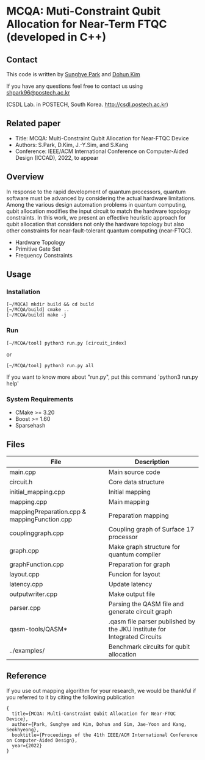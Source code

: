 # MCQA: Muti-Constraint Qubit Allocation for Near-Term FTQC (developed in C++)

## Contact
This code is written by [Sunghye Park](shpark96@postech.ac.kr) and [Dohun Kim](dohunkim@postech.ac.kr)

If you have any questions feel free to contact us using shpark96@postech.ac.kr

(CSDL Lab. in POSTECH, South Korea. http://csdl.postech.ac.kr)

## Related paper
- Title: MCQA: Multi-Constraint Qubit Allocation for Near-FTQC Device
- Authors: S.Park, D.Kim, J.-Y.Sim, and S.Kang
- Conference: IEEE/ACM International Conference on Computer-Aided Design (ICCAD), 2022, to appear

## Overview
In response to the rapid development of quantum processors, quantum software must be advanced by considering the actual hardware limitations. 
Among the various design automation problems in quantum computing, qubit allocation modifies the input circuit to match the hardware topology constraints.
In this work, we present an effective heuristic approach for qubit allocation that considers not only the hardware topology but also other constraints for near-fault-tolerant quantum computing (near-FTQC).
* Hardware Topology
* Primitive Gate Set
* Frequency Constraints

## Usage

### Installation
```
[~/MQCA] mkdir build && cd build
[~/MCQA/build] cmake ..
[~/MCQA/build] make -j
```

### Run
```
[~/MCQA/tool] python3 run.py [circuit_index]
```
or
```
[~/MCQA/tool] python3 run.py all
```


If you want to know more about "run.py", put this command `python3 run.py help'

### System Requirements

* CMake >= 3.20
* Boost >= 1.60
* Sparsehash

## Files
| File      | Description |
| ----------- | ----------- |
| main.cpp      | Main source code |
| circuit.h   | Core data structure |
| initial_mapping.cpp   | Initial mapping |
| mapping.cpp   | Main mapping |
| mappingPreparation.cpp & mappingFunction.cpp  | Preparation mapping |
| couplinggraph.cpp  | Coupling graph of Surface 17 processor |
| graph.cpp   | Make graph structure for quantum compiler |
| graphFunction.cpp   | Preparation for graph |
| layout.cpp   | Funcion for layout |
| latency.cpp   | Update latency |
| outputwriter.cpp   | Make output file |
| parser.cpp  | Parsing the QASM file and generate circuit graph |
| qasm-tools/QASM*   | .qasm file parser published by the JKU Institute for Integrated Circuits |
| ../examples/| Benchmark circuits for qubit allocation |


## Reference
If you use out mapping algorithm for your research, we would be thankful if you referred to it by citing the following publication
```
{
  title={MCQA: Multi-Constraint Qubit Allocation for Near-FTQC Device},
  author={Park, Sunghye and Kim, Dohun and Sim, Jae-Yoon and Kang, Seokhyeong},
  booktitle={Proceedings of the 41th IEEE/ACM International Conference on Computer-Aided Design},
  year={2022}
}
```
